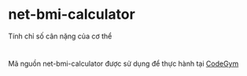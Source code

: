 # net-bmi-calculator
Tính chỉ số cân nặng của cơ thể
#
Mã nguồn net-bmi-calculator được sử dụng để thực hành tại [CodeGym](https://codegym.vn)
